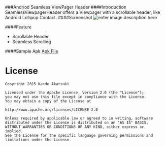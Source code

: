 ###Andriod Seamless ViewPager Header 
####Introduction
SeamlessViewpagerHeader offers a Viewpager with a scrollable header, like Android Lollipop Contact.
####Screenshot
![enter image description here](https://lh3.googleusercontent.com/-fR2qKrjezAk/VUCi1tOcl-I/AAAAAAAAA7U/4PUqnYj0t48/s0/00.gif "00.gif")

####Feature

 - Scrollable Header
 - Seamless Scrolling

####Sample Apk
[Apk File](/extras/app-debug.apk)


License
============

    Copyright 2015 Kaede Akatsuki

	Licensed under the Apache License, Version 2.0 (the "License");
	you may not use this file except in compliance with the License.
	You may obtain a copy of the License at

    http://www.apache.org/licenses/LICENSE-2.0

	Unless required by applicable law or agreed to in writing, software
	distributed under the License is distributed on an "AS IS" BASIS,
	WITHOUT WARRANTIES OR CONDITIONS OF ANY KIND, either express or implied.
	See the License for the specific language governing permissions and
	limitations under the License.
